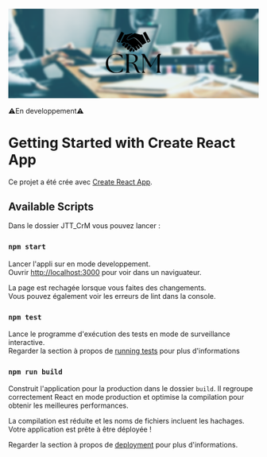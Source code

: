 ![Alt text](./Doc/Image1.png)

⚠️En developpement⚠️

# Getting Started with Create React App

Ce projet a été crée avec [Create React App](https://github.com/facebook/create-react-app).

## Available Scripts

Dans le dossier JTT_CrM vous pouvez lancer :

### `npm start`

Lancer l'appli sur en mode developpement.\
Ouvrir [http://localhost:3000](http://localhost:3000) pour voir dans un naviguateur.

La page est rechagée lorsque vous faites des changements.\
Vous pouvez également voir les erreurs de lint dans la console.

### `npm test`

Lance le programme d'exécution des tests en mode de surveillance interactive.\
Regarder la section à propos de [running tests](https://facebook.github.io/create-react-app/docs/running-tests) pour plus d'informations

### `npm run build`

Construit l'application pour la production dans le dossier `build`.
Il regroupe correctement React en mode production et optimise la compilation pour obtenir les meilleures performances.

La compilation est réduite et les noms de fichiers incluent les hachages.
Votre application est prête à être déployée !

Regarder la section à propos de [deployment](https://facebook.github.io/create-react-app/docs/deployment) pour plus d'informations.

